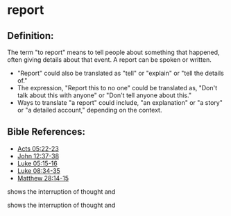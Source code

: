 # report #

## Definition: ##

The term "to report" means to tell people about something that happened, often giving details about that event. A report can be spoken or written.

* "Report" could also be translated as "tell" or "explain" or "tell the details of."
* The expression, "Report this to no one" could be translated as, "Don't talk about this with anyone" or "Don't tell anyone about this."
* Ways to translate "a report" could include, "an explanation" or "a story" or "a detailed account," depending on the context.

## Bible References: ##

 

* [Acts 05:22-23](en/tn/act/help/05/22)
* [John 12:37-38](en/tn/jhn/help/12/37)
* [Luke 05:15-16](en/tn/luk/help/05/15)
* [Luke 08:34-35](en/tn/luk/help/08/34)
* [Matthew 28:14-15](en/tn/mat/help/28/14)

shows the interruption of thought and

shows the interruption of thought and